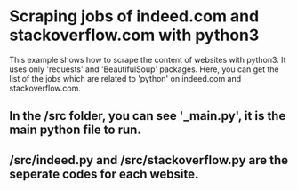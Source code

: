 # Scraping jobs of indeed.com and stackoverflow.com with python3
This example shows how to scrape the content of websites with python3. It uses only 'requests' and 'BeautifulSoup' packages.
Here, you can get the list of the jobs which are related to 'python' on indeed.com and stackoverflow.com.
## In the /src folder, you can see '_main.py', it is the main python file to run.
## /src/indeed.py and /src/stackoverflow.py are the seperate codes for each website.
